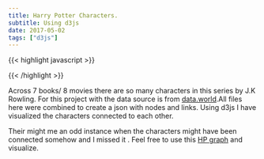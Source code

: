 ```yaml
---
title: Harry Potter Characters.
subtitle: Using d3js
date: 2017-05-02
tags: ["d3js"]
---
```



{{< highlight javascript >}}

<style>

.link {
  fill: none;
  stroke-width: 0.5px;
}

.link.win{
    stroke: #a6d96a;
}

.link.loss{
    stroke: #ca0020;
}

.node text {
  pointer-events: none;
  font: 10px sans-serif;
}

</style>
<body>
<script src="https://d3js.org/d3.v3.min.js"></script><script>

//Constants for the SVG
var width = 1080,
  height = 900;

//Set up the colour scale
var color = d3.scale.category10();

//Set up the force layout
var force = d3.layout.force()
  .charge(-620)
  .linkDistance(200)
  .size([width, height]);

//Append a SVG to the body of the html page. Assign this SVG as an object to svg
var svg = d3.select("body").append("svg")
  .attr("width", width)
  .attr("height", height);

//Read the data from the mis element
d3.json("https://raw.githubusercontent.com/senthilthyagarajan/stencilled.me/master/content/post/2017-05-02-Harry-Potter-Characters/hp.json", function(error, graph) {
    if (error) throw error;
//Creates the graph data structure out of the json data
force.nodes(graph.nodes)
  .links(graph.links)
  .start();

//Create all the line svgs but without locations yet
var link = svg.selectAll(".link")
  .data(graph.links)
  .enter().append("line")
  .attr("class", "link")
  .style("stroke-width", function(d) {
    return Math.sqrt(d.value);
  });

//Do the same with the circles for the nodes - no
//Changed
var radiusScale = d3.scale.linear()

var node = svg.selectAll(".node")
  .data(graph.nodes)
  .enter().append("g")
  .attr("class", "node")
  .call(force.drag);

node.append("circle")
//  .attr("r", 8)
  .style("fill", function(d) {
    return color(d.group)
  })
  .attr('r', function(d) {
        	d.radius = radiusScale(d.count);
        	return d.radius;
        });

node.append("text")
  .attr("dx", 10)
  .attr("dy", ".35em")
  .text(function(d) {
    return d.name
  });
//End changed


			node.on("mouseover", function (d) {
        var highlightedNodes = {};

				link.style('stroke-width', function(l) {
				    if (d === l.source || d === l.target){
            highlightedNodes[l.source.name] = 1;
            highlightedNodes[l.target.name] = 1;
            return 2;
          }
          return 0;
				})
      });
//Now we are giving the SVGs co-ordinates - the force layout is generating the co-ordinates which this code is using to update the attributes of the SVG elements
force.on("tick", function() {
  link.attr("x1", function(d) {
      return d.source.x;
    })
    .attr("y1", function(d) {
      return d.source.y;
    })
    .attr("x2", function(d) {
      return d.target.x;
    })
    .attr("y2", function(d) {
      return d.target.y;
    });

    link.attr("class", function(d) { return "link "+ d.value});



  //Changed

  d3.selectAll("circle").attr("cx", function(d) {
      return d.x;
    })
    .attr("cy", function(d) {
      return d.y;
    });

  d3.selectAll("text").attr("x", function(d) {
      return d.x;
    })
    .attr("y", function(d) {
      return d.y;
    });




    function unhoverNode() {
            link.attr('stroke-width', 0.25);
        };

  //End Changed

});

});
</script>


{{< /highlight >}}

<!--more-->

Across 7 books/ 8 movies there are so many characters in this series by J.K Rowling. For this project with the data source is from 
<a href="https://data.world/harishkgarg/harry-potter-universe">data.world</a>.All files here were combined to create a json with nodes and links.
Using d3js I have  visualized  the characters connected to each other.

Their might me an odd instance when the characters might have been connected somehow and I missed it . Feel free to 
use this <a href="https://raw.githubusercontent.com/senthilthyagarajan/stencilled.me/master/content/post/2017-05-02-Harry-Potter-Characters/hp.json">HP graph</a>
and visualize.

